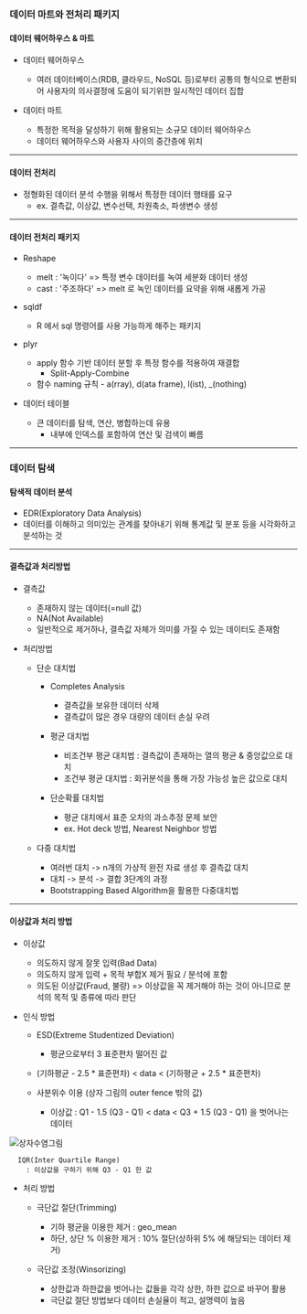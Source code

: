 ### 데이터 마트와 전처리 패키지
#### 데이터 웨어하우스 & 마트
- 데이터 웨어하우스
  - 여러 데이터베이스(RDB, 클라우드, NoSQL 등)로부터 공통의 형식으로 변환되어 사용자의 의사결정에 도움이 되기위한 일시적인 데이터 집합

- 데이터 마트
  - 특정한 목적을 달성하기 위해 활용되는 소규모 데이터 웨어하우스
  - 데이터 웨어하우스와 사용자 사이의 중간층에 위치


---

#### 데이터 전처리
- 정형화된 데이터 분석 수행을 위해서 특정한 데이터 행태를 요구
  - ex. 결측값, 이상값, 변수선택, 차원축소, 파생변수 생성


---

#### 데이터 전처리 패키지
- Reshape
  - melt : '녹이다' => 특정 변수 데이터를 녹여 세분화 데이터 생성
  - cast : '주조하다' => melt 로 녹인 데이터를 요약을 위해 새롭게 가공

- sqldf
  - R 에서 sql 명령어를 사용 가능하게 해주는 패키지

- plyr
  - apply 함수 기반 데이터 분할 후 특정 함수를 적용하여 재결합
    - Split-Apply-Combine
  - 함수 naming 규칙 - a(rray), d(ata frame), l(ist), _(nothing)

- 데이터 테이블
  - 큰 데이터를 탐색, 연산, 병합하는데 유용
    - 내부에 인덱스를 포함하여 연산 및 검색이 빠름


---

### 데이터 탐색
#### 탐색적 데이터 분석
- EDR(Exploratory Data Analysis)
- 데이터를 이해하고 의미있는 관계를 찾아내기 위해 통계값 및 분포 등을 시각화하고 분석하는 것


---

#### 결측값과 처리방법
- 결측값
  - 존재하지 않는 데이터(=null 값)
  - NA(Not Available)
  - 일반적으로 제거하나, 결측값 자체가 의미를 가질 수 있는 데이터도 존재함

- 처리방법
  - 단순 대치법
    - Completes Analysis
       - 결측값을 보유한 데이터 삭제
       - 결측값이 많은 경우 대량의 데이터 손실 우려

    - 평균 대치법
      - 비조건부 평균 대치법 : 결측값이 존재하는 열의 평균 & 중앙값으로 대치
      - 조건부 평균 대치법   : 회귀분석을 통해 가장 가능성 높은 값으로 대치
        
    - 단순확률 대치법
      - 평균 대치에서 표준 오차의 과소추정 문제 보안
      - ex. Hot deck 방법, Nearest Neighbor 방법
        
  - 다중 대치법
    - 여러번 대치 -> n개의 가상적 완전 자료 생성 후 결측값 대치
    - 대치 -> 분석 -> 결합 3단계의 과정
    - Bootstrapping Based Algorithm을 활용한 다중대치법

---

#### 이상값과 처리 방법
- 이상값
  - 의도하지 않게 잘못 입력(Bad Data)
  - 의도하지 않게 입력 + 목적 부합X 제거 필요 / 분석에 포함
  - 의도된 이상값(Fraud, 불량)
  => 이상값을 꼭 제거해야 하는 것이 아니므로 분석의 목적 및 종류에 따라 판단


- 인식 방법
  - ESD(Extreme Studentized Deviation)
    - 평균으로부터 3 표준편차 떨어진 값

  - (기하평균 - 2.5 * 표준편차) < data < (기하평균 + 2.5 * 표준편차)

  - 사분위수 이용 (상자 그림의 outer fence 밖의 값)
    - 이상값 : Q1 - 1.5 (Q3 - Q1) < data < Q3 + 1.5 (Q3 - Q1) 을 벗어나는 데이터




![상자수염그림](https://github.com/silverywaves/IT_ACADEMY/assets/155939946/478aad5f-dd58-4700-b201-8945694f77a5)


```
  IQR(Inter Quartile Range)
    : 이상값을 구하기 위해 Q3 - Q1 한 값
```


- 처리 방법
  - 극단값 절단(Trimming) 
    - 기하 평균을 이용한 제거 : geo_mean
    - 하단, 상단 % 이용한 제거 : 10% 절단(상하위 5% 에 해당되는 데이터 제거)

  - 극단값 조정(Winsorizing)
    - 상한값과 하한값을 벗어나는 값들을 각각 상한, 하한 값으로 바꾸어 활용
    - 극단값 절단 방법보다 데이터 손실율이 적고, 설명력이 높음




